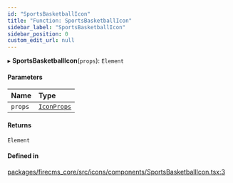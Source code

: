 ```yaml
---
id: "SportsBasketballIcon"
title: "Function: SportsBasketballIcon"
sidebar_label: "SportsBasketballIcon"
sidebar_position: 0
custom_edit_url: null
---
```


▸ **SportsBasketballIcon**(`props`): `Element`

#### Parameters

| Name | Type |
| :------ | :------ |
| `props` | [`IconProps`](../types/IconProps.md) |

#### Returns

`Element`

#### Defined in

[packages/firecms_core/src/icons/components/SportsBasketballIcon.tsx:3](https://github.com/FireCMSco/firecms/blob/d45f3739/packages/firecms_core/src/icons/components/SportsBasketballIcon.tsx#L3)
